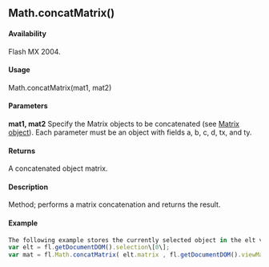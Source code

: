 ## Math.concatMatrix()

#### Availability

Flash MX 2004.

#### Usage

Math.concatMatrix(mat1, mat2)

#### Parameters

**mat1, mat2** Specify the Matrix objects to be concatenated (see [Matrix object](../Matrix_object/matrix_summary.md)). Each parameter must be an object with fields a, b, c, d, tx, and ty.

#### Returns

A concatenated object matrix.

#### Description

Method; performs a matrix concatenation and returns the result.

#### Example

```javascript
The following example stores the currently selected object in the elt variable, multiplies the object matrix by the view matrix, and stores that value in the mat variable:
var elt = fl.getDocumentDOM().selection\[0\];
var mat = fl.Math.concatMatrix( elt.matrix , fl.getDocumentDOM().viewMatrix );

```